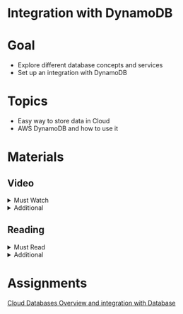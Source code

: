 # Integration with DynamoDB

# Goal

- Explore different database concepts and services
- Set up an integration with DynamoDB

# Topics

- Easy way to store data in Cloud
- AWS DynamoDB and how to use it

# Materials

## Video

<details>
  <summary>Must Watch</summary>

  The following content provides enough info to complete the task.

  <blockquote>

  <details>
    <summary>In English</summary>

   <blockquote>

   - [AWS Cloud Databases - part1. Creating DynamoDB table](https://videoportal.epam.com/video/GoPjaNyQq3Q3Zb9r76AN), ~4 mins
   - [AWS Cloud Databases - part2. Manipulating Data in DynamoDB Table](https://videoportal.epam.com/video/QDNRY5V9oB9Kbp3lJo2O), ~5 mins
   - [AWS Cloud Databases - part3. Accessing Data from Lambda](https://videoportal.epam.com/video/MNnV7g03KryZqMrNa0b3), ~4 mins
   </blockquote>
  </details>

  <details>
    <summary>In Russian</summary>

   <blockquote>

   - [RU Databases Intro](https://videoportal.epam.com/video/EKz1JeNKNODrw0vZ7v5Q), ~55 mins
   - [RU Databases in AWS](https://videoportal.epam.com/video/pZWva8oyobZWbRwB71m3), ~26 mins
   </blockquote>
  </details>

  </blockquote>

</details>

<details>
  <summary>Additional</summary>

  The following content provides more info for further studies.

  <blockquote>

  - [Journey to the Cloud - The Why](https://youtu.be/ot7joOiUG3o), ~24mins
  - [SQL vs NoSQL Explained](https://www.youtube.com/watch?v=ruz-vK8IesE), ~12 mins
  - [How to Choose a Database on AWS](https://www.youtube.com/watch?v=eK_umMYxZfM), ~7 mins
  </blockquote>

</details>

## Reading

<details>
  <summary>Must Read</summary>

  The following content provides enough info to complete the task.

  <blockquote>

  - [What is AWS Dynamo DB](https://docs.aws.amazon.com/amazondynamodb/latest/developerguide/Introduction.html)
  - [Setting up DynamoDB](https://docs.aws.amazon.com/amazondynamodb/latest/developerguide/SettingUp.html)
  - [AWS DynamoDB FAQs](https://aws.amazon.com/ru/dynamodb/faqs/)
  </blockquote>

</details>

<details>
  <summary>Additional</summary>

  The following content provides more info for further studies.

  <blockquote>

  - [Best practices for Amazon RDS](https://docs.aws.amazon.com/AmazonRDS/latest/UserGuide/CHAP_BestPractices.html)
  - [Using Amazon RDS with Amazon VPC](https://docs.aws.amazon.com/AmazonRDS/latest/UserGuide/USER_VPC.html)
  - [A guide to understanding database scaling patterns](https://www.freecodecamp.org/news/understanding-database-scaling-patterns/)
  </blockquote>

</details>

# Assignments

[Cloud Databases Overview and integration with Database](task.md)
